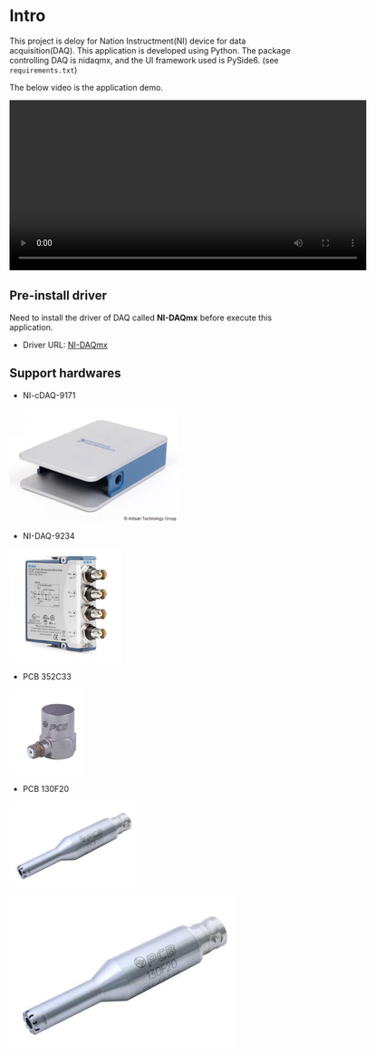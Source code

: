 # Intro
This project is deloy for Nation Instructment(NI) device for data acquisition(DAQ). This application is developed using Python. The package controlling DAQ is nidaqmx, and the UI framework used is PySide6. (see `requirements.txt`)

The below video is the application demo.

<video width="630" height="300" src="https://github.com/liupoyip/myDAQ/assets/52535343/e4cfc2b7-d42b-4191-8a2f-c438fab0ba47"></video>


## Pre-install driver
Need to install the driver of DAQ called **NI-DAQmx** before execute this application. 
- Driver URL: [NI-DAQmx](https://www.ni.com/en/support/downloads/drivers/download.ni-daq-mx.html)


## Support hardwares
- NI-cDAQ-9171

<img src="description/NI_cDAQ-9171.jpg" name="NI-cDAQ-9171" height="200">

- NI-DAQ-9234

<img src="description/NI_DAQ-9234.jpg" name="NI-DAQ-9234" height="200">

- PCB 352C33

<img src="description/pcb_352c33.jpg" name="PCB 352C33" height="150">

- PCB 130F20

<img src="description/pcb_130f20.jpg" name="PCB 352C33" height="150">

![PCB 130F20](description/pcb_130f20.jpg)
